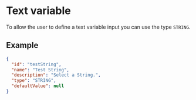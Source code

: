 # Text variable
To allow the user to define a text variable input you can use the type `STRING`. 

## Example

```json
{
  "id": "testString",
  "name": "Test String",
  "description": "Select a String.",
  "type": "STRING",
  "defaultValue": null
}
```